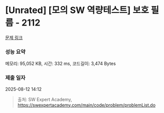 # [Unrated] [모의 SW 역량테스트] 보호 필름 - 2112 

[문제 링크](https://swexpertacademy.com/main/code/problem/problemDetail.do?contestProbId=AV5V1SYKAaUDFAWu) 

### 성능 요약

메모리: 95,052 KB, 시간: 332 ms, 코드길이: 3,474 Bytes

### 제출 일자

2025-08-12 14:12



> 출처: SW Expert Academy, https://swexpertacademy.com/main/code/problem/problemList.do